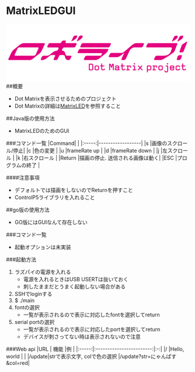 # MatrixLEDGUI #################################
![RoboLive](https://github.com/RobotClubKut/MatrixLEDGUI/blob/master/img/robolive.png?raw=true)
##概要
* Dot Matrixを表示させるためのプロジェクト
* Dot Matrixの詳細は[MatrixLED](https://github.com/RobotClubKut/MatrixLED)を参照すること

##Java版の使用方法
* MatrixLEDのためのGUI

###コマンド一覧
|Command|                  |
|:-----:|------------------|
|s      |画像のスクロール/停止|
|c      |色の変更           |
|u      |frameRate up      |
|d      |frameRate down    |
|j      |左スクロール        |
|k      |右スクロール        |
|Return |描画の停止. 送信される画像は動く|
|ESC    |プログラムの終了     |

####注意事項
* デフォルトでは描画をしないのでReturnを押すこと
* ControlP5ライブラリを入れること

##go版の使用方法
* GO版にはGUIなんて存在しない

###コマンド一覧
* 起動オプションは未実装

###起動方法
1. ラズパイの電源を入れる
    * 電源を入れるときはUSB USERTは抜いておく
    * 刺したままだとうまく起動しない場合がある
2. SSHでloginする
3. $ ./main
4. fontの選択
    * 一覧が表示されるので表示に対応したfontを選択してreturn
5. serial portの選択
    * 一覧が表示されるので表示に対応したportを選択してreturn
    * デバイスが刺さってない時は表示されないので注意

###Web api
|URL    | 機能                      |例 |
|:-----:|:------------------------:|:-:|
|/      |Hello, world              |   |
|/update|strで表示文字, colで色の選択 |/update?str=にゃんぱす&col=red|
